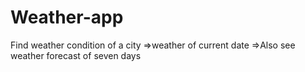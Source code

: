 # Weather-app
 Find weather condition of a city
 =>weather of current date
=>Also see weather forecast of seven days
